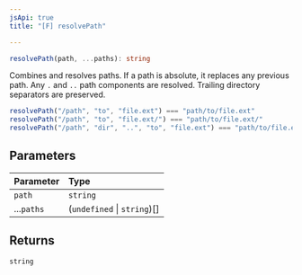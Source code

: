 ```yaml
---
jsApi: true
title: "[F] resolvePath"

---
```

```ts
resolvePath(path, ...paths): string
```

Combines and resolves paths. If a path is absolute, it replaces any previous path. Any
`.` and `..` path components are resolved. Trailing directory separators are preserved.

```ts
resolvePath("/path", "to", "file.ext") === "path/to/file.ext"
resolvePath("/path", "to", "file.ext/") === "path/to/file.ext/"
resolvePath("/path", "dir", "..", "to", "file.ext") === "path/to/file.ext"
```

## Parameters

| Parameter | Type |
| :------ | :------ |
| `path` | `string` |
| ...`paths` | (`undefined` \| `string`)[] |

## Returns

`string`
